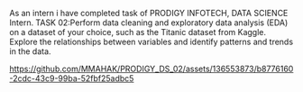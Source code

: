 As an intern i have completed task of PRODIGY INFOTECH, DATA SCIENCE Intern.
TASK 02:Perform data cleaning and exploratory data analysis (EDA) on a dataset of your choice, such as the Titanic dataset from Kaggle. Explore the relationships between variables and identify patterns and trends in the data.


https://github.com/MMAHAK/PRODIGY_DS_02/assets/136553873/b8776160-2cdc-43c9-99ba-52fbf25adbc5

